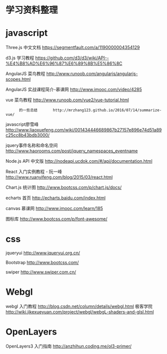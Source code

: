 # 学习资料整理

# javascript

Three.js  中文文档 https://segmentfault.com/a/1190000004354129

d3.js     学习教程 https://github.com/d3/d3/wiki/API--%E4%B8%AD%E6%96%87%E6%89%8B%E5%86%8C

AngularJS 菜鸟教程 http://www.runoob.com/angularjs/angularjs-scopes.html

AngularJS 实战课程简介-慕课网 http://www.imooc.com/video/4285

vue       菜鸟教程  http://www.runoob.com/vue2/vue-tutorial.html

          的一些总结       http://mrzhang123.github.io/2016/07/14/summarize-vue/

javascript廖雪峰 http://www.liaoxuefeng.com/wiki/001434446689867b27157e896e74d51a89c25cc8b43bdb3000/

jquery事件名称和命名空间 http://www.haorooms.com/post/jquery_namespaces_eventname

Node.js   API 中文版 http://nodeapi.ucdok.com/#/api/documentation.html

React     入门实例教程 - 阮一峰  http://www.ruanyifeng.com/blog/2015/03/react.html

Chart.js  统计图   http://www.bootcss.com/p/chart.js/docs/

echarts   首页     http://echarts.baidu.com/index.html 

canvas    慕课网   http://www.imooc.com/learn/185

图标库    http://www.bootcss.com/p/font-awesome/

# css

jqueryui   http://www.jqueryui.org.cn/

Bootstrap  http://www.bootcss.com/

swiper     http://www.swiper.com.cn/

# Webgl   

webgl      入门教程  http://blog.csdn.net/column/details/webgl.html
           极客学院  http://wiki.jikexueyuan.com/project/webgl/webgL-shaders-and-glsl.html

# OpenLayers 

OpenLayers3 入门指南  http://anzhihun.coding.me/ol3-primer/